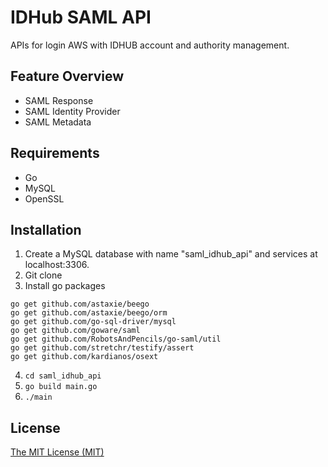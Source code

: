 # IDHub SAML API
APIs for login AWS with IDHUB account and authority management.

## Feature Overview
* SAML Response
* SAML Identity Provider
* SAML Metadata

## Requirements
* Go
* MySQL
* OpenSSL

## Installation
1. Create a MySQL database with name "saml_idhub_api" and services at localhost:3306.
2. Git clone
3. Install go packages
```
go get github.com/astaxie/beego
go get github.com/astaxie/beego/orm
go get github.com/go-sql-driver/mysql
go get github.com/goware/saml
go get github.com/RobotsAndPencils/go-saml/util
go get github.com/stretchr/testify/assert
go get github.com/kardianos/osext
```
4. `cd saml_idhub_api`
5. `go build main.go`
6. `./main`

## License
[The MIT License (MIT)](./LICENSE)